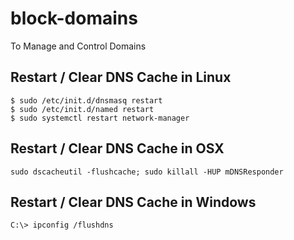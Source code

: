 # block-domains
To Manage and Control Domains 

## Restart / Clear DNS Cache in Linux
```
$ sudo /etc/init.d/dnsmasq restart
$ sudo /etc/init.d/named restart
$ sudo systemctl restart network-manager
```

## Restart / Clear DNS Cache in OSX
```
sudo dscacheutil -flushcache; sudo killall -HUP mDNSResponder
```

## Restart / Clear DNS Cache in Windows
```
C:\> ipconfig /flushdns
```

